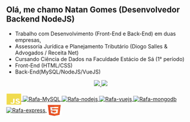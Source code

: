 ## Olá, me chamo Natan Gomes (Desenvolvedor Backend NodeJS)
- Trabalho com Desenvolvimento (Front-End e Back-End) em duas empresas, 
- Assessoria Jurídica e Planejamento Tributário (Diogo Salles & Advogados / Receita Net)
- Cursando Ciência de Dados na Faculdade Estácio de Sá (1° período)
- Front-End (HTML/CSS)
- Back-End(MySQL/NodeJS/VueJS)

<div align="center">
  <a href="https://github.com/N4t4nG0m3s">
  <img height="180em" src="https://github-readme-stats.vercel.app/api?username=N4t4nG0m3S&show_icons=true&theme=dracula&include_all_commits=true&count_private=true"/>
  <img height="180em" src="https://github-readme-stats.vercel.app/api/top-langs/?username=N4t4nG0m3s&layout=compact&langs_count=7&theme=dracula"/>
</div>
  <div style="display: inline_block"><br>
  <img align="center" alt="Rafa-Js" height="30" width="40" src="https://raw.githubusercontent.com/devicons/devicon/master/icons/javascript/javascript-plain.svg">
  <img align="center" alt="Rafa-MySQL" height="30" width="40" src= "https://cdn.jsdelivr.net/gh/devicons/devicon/icons/mysql/mysql-original.svg" 
       
   <div>    
  <img align="center" alt="Rafa-nodejs" height="30" width="40" src="https://cdn.jsdelivr.net/gh/devicons/devicon/icons/nodejs/nodejs-plain.svg" />
  <img align="center" alt="Rafa-vuejs" height="30" width="40" src="https://cdn.jsdelivr.net/gh/devicons/devicon/icons/vuejs/vuejs-original.svg" />
  <img align="center" alt="Rafa-mongodb" height="30" width="40" src="https://cdn.jsdelivr.net/gh/devicons/devicon/icons/mongodb/mongodb-plain-wordmark.svg" />
  <img align="center" alt="Rafa-express" height="30" width="40" src="https://cdn.jsdelivr.net/gh/devicons/devicon/icons/express/express-original.svg" />
  <img align="center" alt="Rafa-HTML" height="30" width="40" src="https://raw.githubusercontent.com/devicons/devicon/master/icons/html5/html5-original.svg">
  
 

<div>

  
 

